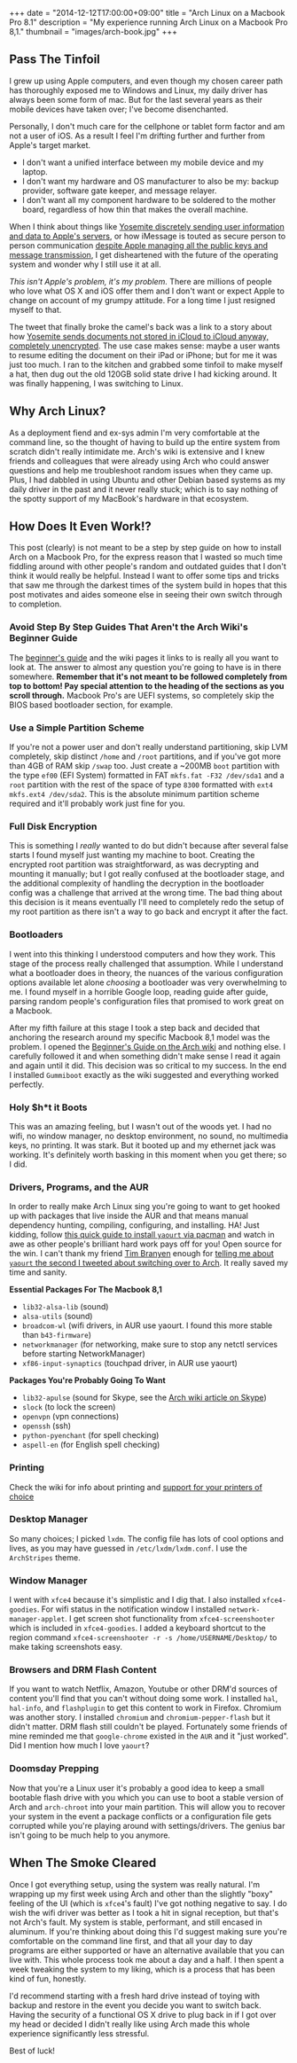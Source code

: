 +++
date = "2014-12-12T17:00:00+09:00"
title = "Arch Linux on a Macbook Pro 8.1"
description = "My experience running Arch Linux on a Macbook Pro 8,1."
thumbnail = "images/arch-book.jpg"
+++

## Pass The Tinfoil

I grew up using Apple computers, and even though my chosen career path has thoroughly exposed me to Windows and Linux, my daily driver has always been some form of mac. But for the last several years as their mobile devices have taken over; I've become disenchanted. 

Personally, I don't much care for the cellphone or tablet form factor and am not a user of iOS. As a result I feel I'm drifting further and further from Apple's target market.

 - I don't want a unified interface between my mobile device and my laptop. 
 - I don't want my hardware and OS manufacturer to also be my: backup provider, software gate keeper, and message relayer.
 - I don't want all my component hardware to be soldered to the mother board, regardless of how thin that makes the overall machine. 

When I think about things like [Yosemite discretely sending user information and data to Apple's servers](https://github.com/fix-macosx/yosemite-phone-home), or how iMessage is touted as secure person to person communication [despite Apple managing all the public keys and message transmission](http://www.macworld.com/article/2055640/researchers-challenge-apples-claim-of-unbreakable-imessage-encryption.html), I get disheartened with the future of the operating system and wonder why I still use it at all. 

*This isn't Apple's problem, it's my problem.* There are millions of people who love what OS X and iOS offer them and I don't want or expect Apple to change on account of my grumpy attitude. For a long time I just resigned myself to that.

The tweet that finally broke the camel's back was a link to a story about how [Yosemite sends documents not stored in iCloud to iCloud anyway, completely unencrypted](http://www.washingtonpost.com/blogs/the-switch/wp/2014/10/30/how-one-mans-private-files-ended-up-on-apples-icloud-without-his-consent/). The use case makes sense: maybe a user wants to resume editing the document on their iPad or iPhone; but for me it was just too much. I ran to the kitchen and grabbed some tinfoil to make myself a hat, then dug out the old 120GB solid state drive I had kicking around. It was finally happening, I was switching to Linux.

## Why Arch Linux?
As a deployment fiend and ex-sys admin I'm very comfortable at the command line, so the thought of having to build up the entire system from scratch didn't really intimidate me. Arch's wiki is extensive and I knew friends and colleagues that were already using Arch who could answer questions and help me troubleshoot random issues when they came up. Plus, I had dabbled in using Ubuntu and other Debian based systems as my daily driver in the past and it never really stuck; which is to say nothing of the spotty support of my MacBook's hardware in that ecosystem.

## How Does It Even Work!?
This post (clearly) is not meant to be a step by step guide on how to install Arch on a Macbook Pro, for the express reason that I wasted so much time fiddling around with other people's random and outdated guides that I don't think it would really be helpful. Instead I want to offer some tips and tricks that saw me through the darkest times of the system build in hopes that this post motivates and aides someone else in seeing their own switch through to completion.

### Avoid Step By Step Guides That Aren't the Arch Wiki's Beginner Guide
The [beginner's guide](https://wiki.archlinux.org/index.php/beginners%27_guide) and the wiki pages it links to is really all you want to look at. The answer to almost any question you're going to have is in there somewhere. **Remember that it's not meant to be followed completely from top to bottom! Pay special attention to the heading of the sections as you scroll through.** Macbook Pro's are UEFI systems, so completely skip the BIOS based bootloader section, for example.

### Use a Simple Partition Scheme
If you're not a power user and don't really understand partitioning, skip LVM completely, skip distinct `/home` and `/root` partitions, and if you've got more than 4GB of RAM skip `/swap` too. Just create a ~200MB `boot` partition with the type `ef00` (EFI System) formatted in FAT `mkfs.fat -F32 /dev/sda1` and a `root` partition with the rest of the space of type `8300` formatted with `ext4` `mkfs.ext4 /dev/sda2`. This is the absolute minimum partition scheme required and it'll probably work just fine for you.

### Full Disk Encryption
This is something I *really* wanted to do but didn't because after several false starts I found myself just wanting my machine to boot. Creating the encrypted root partition was straightforward, as was decrypting and mounting it manually; but I got really confused at the bootloader stage, and the additional complexity of handling the decryption in the bootloader config was a challenge that arrived at the wrong time. The bad thing about this decision is it means eventually I'll need to completely redo the setup of my root partition as there isn't a way to go back and encrypt it after the fact.

### Bootloaders
I went into this thinking I understood computers and how they work. This stage of the process really challenged that assumption. While I understand what a bootloader does in theory, the nuances of the various configuration options available let alone *choosing* a bootloader was very overwhelming to me. I found myself in a horrible Google loop, reading guide after guide, parsing random people's configuration files that promised to work great on a Macbook. 

After my fifth failure at this stage I took a step back and decided that anchoring the research around my specific Macbook 8,1 model was the problem. I opened the [Beginner's Guide on the Arch wiki](https://wiki.archlinux.org/index.php/beginners%27_guide) and nothing else. I carefully followed it and when something didn't make sense I read it again and again until it did. This decision was so critical to my success. In the end I installed `Gummiboot` exactly as the wiki suggested and everything worked perfectly. 

### Holy $h*t it Boots
This was an amazing feeling, but I wasn't out of the woods yet. I had no wifi, no window manager, no desktop environment, no sound, no multimedia keys, no printing. It was stark. But it booted up and my ethernet jack was working. It's definitely worth basking in this moment when you get there; so I did.

### Drivers, Programs, and the AUR
In order to really make Arch Linux sing you're going to want to get hooked up with packages that live inside the AUR and that means manual dependency hunting, compiling, configuring, and installing. HA! Just kidding, follow [this quick guide to install `yaourt` via pacman](https://archlinux.fr/yaourt-en) and watch in awe as other people's brilliant hard work pays off for you! Open source for the win. I can't thank my friend [Tim Branyen](https://twitter.com/tbranyen) enough for [telling me about `yaourt` the second I tweeted about switching over to Arch](https://twitter.com/tbranyen/status/541268065431076864). It really saved my time and sanity.

**Essential Packages For The Macbook 8,1**

 * `lib32-alsa-lib` (sound)
 * `alsa-utils` (sound)
 * `broadcom-wl` (wifi drivers, in AUR use yaourt. I found this more stable than `b43-firmware`)
 * `networkmanager` (for networking, make sure to stop any netctl services before starting NetworkManager)
 * `xf86-input-synaptics` (touchpad driver, in AUR use yaourt)

**Packages You're Probably Going To Want**

 * `lib32-apulse` (sound for Skype, see the [Arch wiki article on Skype](https://wiki.archlinux.org/index.php/skype))
 * `slock` (to lock the screen)
 * `openvpn` (vpn connections)
 * `openssh` (ssh)
 * `python-pyenchant` (for spell checking)
 * `aspell-en` (for English spell checking)

### Printing
Check the wiki for info about printing and [support for your printers of choice](https://wiki.archlinux.org/index.php/Category:Printers)

### Desktop Manager
So many choices; I picked `lxdm`. The config file has lots of cool options and lives, as you may have guessed in `/etc/lxdm/lxdm.conf`. I use the `ArchStripes` theme.

### Window Manager
I went with `xfce4` because it's simplistic and I dig that. I also installed `xfce4-goodies`. For wifi status in the notification window I installed `network-manager-applet`. I get screen shot functionality from `xfce4-screenshooter` which is included in `xfce4-goodies`. I added a keyboard shortcut to the region command `xfce4-screenshooter -r -s /home/USERNAME/Desktop/` to make taking screenshots easy.

### Browsers and DRM Flash Content
If you want to watch Netflix, Amazon, Youtube or other DRM'd sources of content you'll find that you can't without doing some work. I installed `hal`, `hal-info`, and `flashplugin` to get this content to work in Firefox. Chromium was another story. I installed `chromium` and `chromium-pepper-flash` but it didn't matter. DRM flash still couldn't be played. Fortunately some friends of mine reminded me that `google-chrome` existed in the `AUR` and it "just worked". Did I mention how much I love `yaourt`?

### Doomsday Prepping
Now that you're a Linux user it's probably a good idea to keep a small bootable flash drive with you which you can use to boot a stable version of Arch and `arch-chroot` into your main partition. This will allow you to recover your system in the event a package conflicts or a configuration file gets corrupted while you're playing around with settings/drivers. The genius bar isn't going to be much help to you anymore.

## When The Smoke Cleared
Once I got everything setup, using the system was really natural. I'm wrapping up my first week using Arch and other than the slightly "boxy" feeling of the UI (which is `xfce4`'s fault) I've got nothing negative to say. I do wish the wifi driver was better as I took a hit in signal reception, but that's not Arch's fault. My system is stable, performant, and still encased in aluminum. If you're thinking about doing this I'd suggest making sure you're comfortable on the command line first, and that all your day to day programs are either supported or have an alternative available that you can live with. This whole process took me about a day and a half. I then spent a week tweaking the system to my liking, which is a process that has been kind of fun, honestly. 

I'd recommend starting with a fresh hard drive instead of toying with backup and restore in the event you decide you want to switch back. Having the security of a functional OS X drive to plug back in if I got over my head or decided I didn't really like using Arch made this whole experience significantly less stressful. 

Best of luck!

